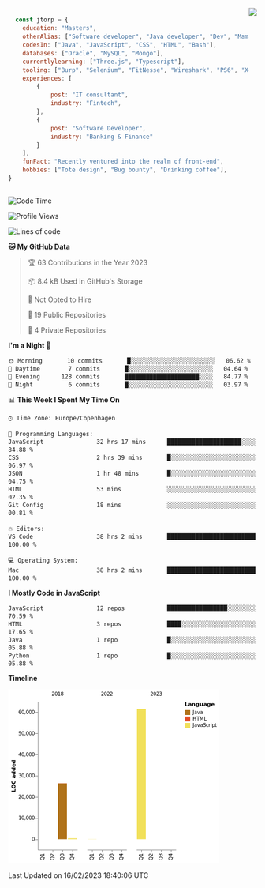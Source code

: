<p> 
  <img align="right" 
       src="https://media2.giphy.com/media/fAcQ7d1Hnx2XlY6SMe/giphy.webp?cid=ecf05e47a4ikrxauquru0phzjxe4e6rygk4czor1asyzea80&rid=giphy.webp&ct=s" height="150" > 
  </p>
<div align="left">
  
## 
  
```js
  const jtorp = {
    education: "Masters",
    otherAlias: ["Software developer", "Java developer", "Dev", "Mama"],
    codesIn: ["Java", "JavaScript", "CSS", "HTML", "Bash"],
    databases: ["Oracle", "MySQL", "Mongo"],
    currentlylearning: ["Three.js", "Typescript"],
    tooling: ["Burp", "Selenium", "FitNesse", "Wireshark", "PS6", "Xd", "Figma"],
    experiences: [
        {
            post: "IT consultant",
            industry: "Fintech",
        },
        {
            post: "Software Developer",
            industry: "Banking & Finance"
        }
    ],
    funFact: "Recently ventured into the realm of front-end",
    hobbies: ["Tote design", "Bug bounty", "Drinking coffee"],
}
```

##


 <!--START_SECTION:waka-->
![Code Time](http://img.shields.io/badge/Code%20Time-515%20hrs%2027%20mins-blue)

![Profile Views](http://img.shields.io/badge/Profile%20Views-147-blue)

![Lines of code](https://img.shields.io/badge/From%20Hello%20World%20I%27ve%20Written-88%20Thousand%20lines%20of%20code-blue)

**🐱 My GitHub Data** 

> 🏆 63 Contributions in the Year 2023
 > 
> 📦 8.4 kB Used in GitHub's Storage 
 > 
> 🚫 Not Opted to Hire
 > 
> 📜 19 Public Repositories 
 > 
> 🔑 4 Private Repositories  
 > 
**I'm a Night 🦉** 

```text
🌞 Morning       10 commits       █░░░░░░░░░░░░░░░░░░░░░░░░   06.62 % 
🌆 Daytime        7 commits       █░░░░░░░░░░░░░░░░░░░░░░░░   04.64 % 
🌃 Evening      128 commits       █████████████████████░░░░   84.77 % 
🌙 Night          6 commits       █░░░░░░░░░░░░░░░░░░░░░░░░   03.97 % 

```


📊 **This Week I Spent My Time On** 

```text
⌚︎ Time Zone: Europe/Copenhagen

💬 Programming Languages: 
JavaScript               32 hrs 17 mins      █████████████████████░░░░   84.88 % 
CSS                      2 hrs 39 mins       █░░░░░░░░░░░░░░░░░░░░░░░░   06.97 % 
JSON                     1 hr 48 mins        █░░░░░░░░░░░░░░░░░░░░░░░░   04.75 % 
HTML                     53 mins             ░░░░░░░░░░░░░░░░░░░░░░░░░   02.35 % 
Git Config               18 mins             ░░░░░░░░░░░░░░░░░░░░░░░░░   00.81 % 

🔥 Editors: 
VS Code                  38 hrs 2 mins       █████████████████████████   100.00 % 

💻 Operating System: 
Mac                      38 hrs 2 mins       █████████████████████████   100.00 % 

```

**I Mostly Code in JavaScript** 

```text
JavaScript               12 repos            █████████████████░░░░░░░░   70.59 % 
HTML                     3 repos             ████░░░░░░░░░░░░░░░░░░░░░   17.65 % 
Java                     1 repo              █░░░░░░░░░░░░░░░░░░░░░░░░   05.88 % 
Python                   1 repo              █░░░░░░░░░░░░░░░░░░░░░░░░   05.88 % 

```


**Timeline**

![Chart not found](https://raw.githubusercontent.com/jtorp/jtorp/main/charts/bar_graph.png) 


 Last Updated on 16/02/2023 18:40:06 UTC
<!--END_SECTION:waka-->
